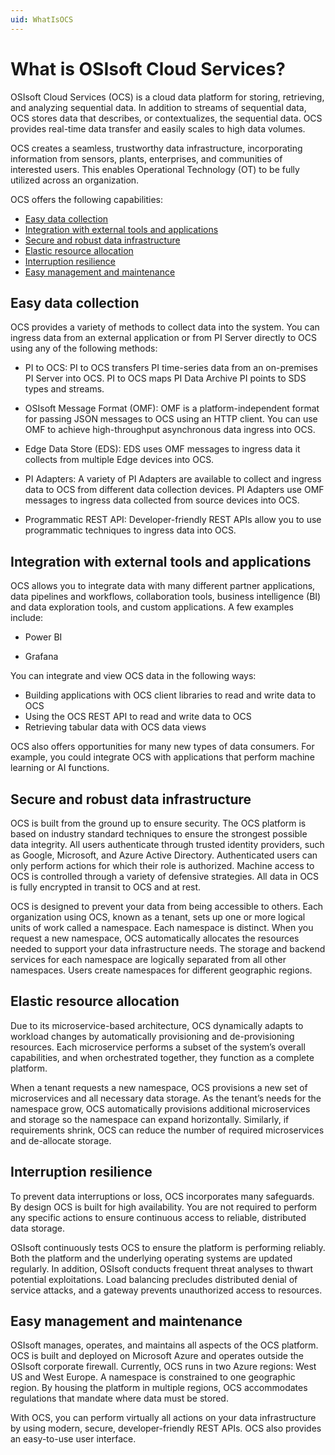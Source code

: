 ```yaml
---
uid: WhatIsOCS
---
```


# What is OSIsoft Cloud Services?

OSIsoft Cloud Services (OCS) is a cloud data platform for storing, retrieving, and analyzing sequential data. In addition to streams of sequential data, OCS stores data that describes, or contextualizes, the sequential data. OCS provides real-time data transfer and easily scales to high data volumes. 

OCS creates a seamless, trustworthy data infrastructure, incorporating information from sensors, plants, enterprises, and communities of interested users. This enables Operational Technology (OT) to be fully utilized across an organization. 

OCS offers the following capabilities: 

* [Easy data collection](#easy-data-collection)
* [Integration with external tools and applications](#integration-with-external-tools-and-applications) 
* [Secure and robust data infrastructure](#secure-and-robust-data-infrastructure) 
* [Elastic resource allocation](#elastic-resource-allocation) 
* [Interruption resilience](#interruption-resilience) 
* [Easy management and maintenance](#easy-management-and-maintenance )

## Easy data collection

OCS provides a variety of methods to collect data into the system. You can ingress data from an external application or from PI Server directly to OCS using any of the following methods: 

- PI to OCS: PI to OCS transfers PI time-series data from an on-premises PI Server into OCS. PI to OCS maps PI Data Archive PI points to SDS types and streams. 

- OSIsoft Message Format (OMF): OMF is a platform-independent format for passing JSON messages to OCS using an HTTP client. You can use OMF to achieve high-throughput asynchronous data ingress into OCS. 

- Edge Data Store (EDS): EDS uses OMF messages to ingress data it collects from multiple Edge devices into OCS. 
- PI Adapters: A variety of PI Adapters are available to collect and ingress data to OCS from different data collection devices. PI Adapters use OMF messages to ingress data collected from source devices into OCS. 
- Programmatic REST API: Developer-friendly REST APIs allow you to use programmatic techniques to ingress data into OCS. 

## Integration with external tools and applications

OCS allows you to integrate data with many different partner applications, data pipelines and workflows, collaboration tools, business intelligence (BI) and data exploration tools, and custom applications. A few examples include: 

- Power BI 

- Grafana 

You can integrate and view OCS data in the following ways: 

- Building applications with OCS client libraries to read and write data to OCS 
- Using the OCS REST API to read and write data to OCS 
- Retrieving tabular data with OCS data views 

OCS also offers opportunities for many new types of data consumers. For example, you could integrate OCS with applications that perform machine learning or AI functions. 

## Secure and robust data infrastructure

OCS is built from the ground up to ensure security. The OCS platform is based on industry standard techniques to ensure the strongest possible data integrity. All users authenticate through trusted identity providers, such as Google, Microsoft, and Azure Active Directory. Authenticated users can only perform actions for which their role is authorized. Machine access to OCS is controlled through a variety of defensive strategies. All data in OCS is fully encrypted in transit to OCS and at rest. 

OCS is designed to prevent your data from being accessible to others. Each organization using OCS, known as a tenant, sets up one or more logical units of work called a namespace. Each namespace is distinct. When you request a new namespace, OCS automatically allocates the resources needed to support your data infrastructure needs. The storage and backend services for each namespace are logically separated from all other namespaces. Users create namespaces for different geographic regions. 

## Elastic resource allocation

Due to its microservice-based architecture, OCS dynamically adapts to workload changes by automatically provisioning and de-provisioning resources. Each microservice performs a subset of the system’s overall capabilities, and when orchestrated together, they function as a complete platform. 

When a tenant requests a new namespace, OCS provisions a new set of microservices and all necessary data storage. As the tenant’s needs for the namespace grow, OCS automatically provisions additional microservices and storage so the namespace can expand horizontally. Similarly, if requirements shrink, OCS can reduce the number of required microservices and de-allocate storage. 

## Interruption resilience

To prevent data interruptions or loss, OCS incorporates many safeguards. By design OCS is built for high availability. You are not required to perform any specific actions to ensure continuous access to reliable, distributed data storage. 

OSIsoft continuously tests OCS to ensure the platform is performing reliably. Both the platform and the underlying operating systems are updated regularly. In addition, OSIsoft conducts frequent threat analyses to thwart potential exploitations. Load balancing precludes distributed denial of service attacks, and a gateway prevents unauthorized access to resources. 

## Easy management and maintenance

OSIsoft manages, operates, and maintains all aspects of the OCS platform. OCS is built and deployed on Microsoft Azure and operates outside the OSIsoft corporate firewall. Currently, OCS runs in two Azure regions: West US and West Europe. A namespace is constrained to one geographic region. By housing the platform in multiple regions, OCS accommodates regulations that mandate where data must be stored. 

With OCS, you can perform virtually all actions on your data infrastructure by using modern, secure, developer-friendly REST APIs. OCS also provides an easy-to-use user interface. 
